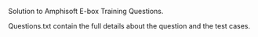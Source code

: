 Solution to Amphisoft E-box Training Questions.

Questions.txt contain the full details about the question and the test cases.
